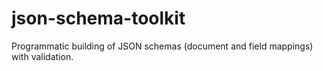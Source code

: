 json-schema-toolkit
===================

Programmatic building of JSON schemas (document and field mappings) with validation.
